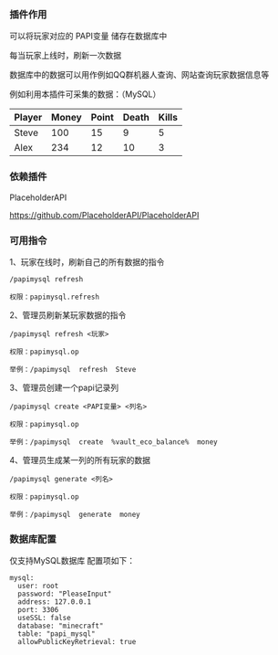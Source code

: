 
### 插件作用

可以将玩家对应的 PAPI变量 储存在数据库中

每当玩家上线时，刷新一次数据

数据库中的数据可以用作例如QQ群机器人查询、网站查询玩家数据信息等

例如利用本插件可采集的数据：（MySQL）

| Player      | Money | Point |Death | Kills |
| -------- | -------- |-------- |-------- |-------- |
| Steve     | 100    | 15 | 9 | 5 |
| Alex  | 234       | 12 | 10 | 3 |


### 依赖插件

PlaceholderAPI 

https://github.com/PlaceholderAPI/PlaceholderAPI


### 可用指令 


1、玩家在线时，刷新自己的所有数据的指令
```
/papimysql refresh

权限：papimysql.refresh
```
2、管理员刷新某玩家数据的指令
```
/papimysql refresh <玩家>

权限：papimysql.op

举例：/papimysql  refresh  Steve
```
3、管理员创建一个papi记录列
```
/papimysql create <PAPI变量> <列名>

权限：papimysql.op

举例：/papimysql  create  %vault_eco_balance%  money
```
4、管理员生成某一列的所有玩家的数据
```
/papimysql generate <列名>

权限：papimysql.op

举例：/papimysql  generate  money

```

### 数据库配置

仅支持MySQL数据库
配置项如下：
```
mysql:
  user: root
  password: "PleaseInput"
  address: 127.0.0.1
  port: 3306
  useSSL: false
  database: "minecraft"
  table: "papi_mysql"
  allowPublicKeyRetrieval: true
```
